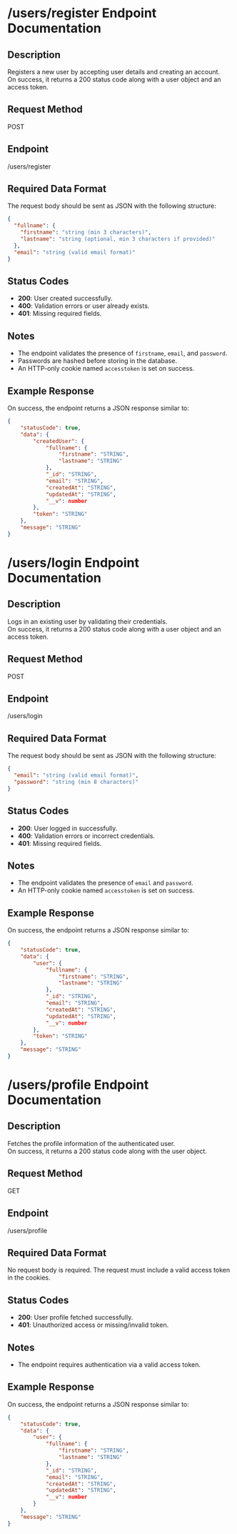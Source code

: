 # /users/register Endpoint Documentation

## Description
Registers a new user by accepting user details and creating an account.  
On success, it returns a 200 status code along with a user object and an access token.  

## Request Method
POST

## Endpoint
/users/register

## Required Data Format
The request body should be sent as JSON with the following structure:
```json
{
  "fullname": {
    "firstname": "string (min 3 characters)",
    "lastname": "string (optional, min 3 characters if provided)"
  },
  "email": "string (valid email format)"
}
```

## Status Codes
- **200**: User created successfully.
- **400**: Validation errors or user already exists.
- **401**: Missing required fields.

## Notes
- The endpoint validates the presence of `firstname`, `email`, and `password`.
- Passwords are hashed before storing in the database.
- An HTTP-only cookie named `accesstoken` is set on success.

## Example Response

On success, the endpoint returns a JSON response similar to:

```json
{
    "statusCode": true,
    "data": {
        "createdUser": {
            "fullname": {
                "firstname": "STRING",
                "lastname": "STRING"
            },
            "_id": "STRING",
            "email": "STRING",
            "createdAt": "STRING",
            "updatedAt": "STRING",
            "__v": number
        },
        "token": "STRING"
    },
    "message": "STRING"
}
```

# /users/login Endpoint Documentation

## Description
Logs in an existing user by validating their credentials.  
On success, it returns a 200 status code along with a user object and an access token.

## Request Method
POST

## Endpoint
/users/login

## Required Data Format
The request body should be sent as JSON with the following structure:
```json
{
  "email": "string (valid email format)",
  "password": "string (min 8 characters)"
}
```

## Status Codes
- **200**: User logged in successfully.
- **400**: Validation errors or incorrect credentials.
- **401**: Missing required fields.

## Notes
- The endpoint validates the presence of `email` and `password`.
- An HTTP-only cookie named `accesstoken` is set on success.

## Example Response

On success, the endpoint returns a JSON response similar to:

```json
{
    "statusCode": true,
    "data": {
        "user": {
            "fullname": {
                "firstname": "STRING",
                "lastname": "STRING"
            },
            "_id": "STRING",
            "email": "STRING",
            "createdAt": "STRING",
            "updatedAt": "STRING",
            "__v": number
        },
        "token": "STRING"
    },
    "message": "STRING"
}
```

# /users/profile Endpoint Documentation

## Description
Fetches the profile information of the authenticated user.  
On success, it returns a 200 status code along with the user object.

## Request Method
GET

## Endpoint
/users/profile

## Required Data Format
No request body is required. The request must include a valid access token in the cookies.

## Status Codes
- **200**: User profile fetched successfully.
- **401**: Unauthorized access or missing/invalid token.

## Notes
- The endpoint requires authentication via a valid access token.

## Example Response

On success, the endpoint returns a JSON response similar to:

```json
{
    "statusCode": true,
    "data": {
        "user": {
            "fullname": {
                "firstname": "STRING",
                "lastname": "STRING"
            },
            "_id": "STRING",
            "email": "STRING",
            "createdAt": "STRING",
            "updatedAt": "STRING",
            "__v": number
        }
    },
    "message": "STRING"
}
```
````
